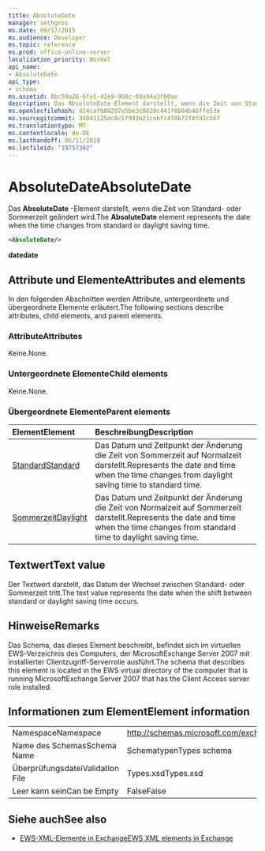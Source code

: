 ```yaml
---
title: AbsoluteDate
manager: sethgros
ms.date: 09/17/2015
ms.audience: Developer
ms.topic: reference
ms.prod: office-online-server
localization_priority: Normal
api_name:
- AbsoluteDate
api_type:
- schema
ms.assetid: 8bc59a26-6fe1-42e9-968c-69a94a3fb0ae
description: Das AbsoluteDate-Element darstellt, wenn die Zeit von Standard- oder Sommerzeit geändert wird.
ms.openlocfilehash: d14cafb08297e5be3c8620c441f8b84b46ffe53e
ms.sourcegitcommit: 34041125dc8c5f993b21cebfc4f8b72f0fd2cb6f
ms.translationtype: MT
ms.contentlocale: de-DE
ms.lasthandoff: 06/11/2018
ms.locfileid: "19757302"
---
```

# <a name="absolutedate"></a><span data-ttu-id="51cdf-103">AbsoluteDate</span><span class="sxs-lookup"><span data-stu-id="51cdf-103">AbsoluteDate</span></span>

<span data-ttu-id="51cdf-104">Das **AbsoluteDate** -Element darstellt, wenn die Zeit von Standard- oder Sommerzeit geändert wird.</span><span class="sxs-lookup"><span data-stu-id="51cdf-104">The **AbsoluteDate** element represents the date when the time changes from standard or daylight saving time.</span></span> 
  
```xml
<AbsoluteDate/>
```

<span data-ttu-id="51cdf-105">**date**</span><span class="sxs-lookup"><span data-stu-id="51cdf-105">**date**</span></span>

## <a name="attributes-and-elements"></a><span data-ttu-id="51cdf-106">Attribute und Elemente</span><span class="sxs-lookup"><span data-stu-id="51cdf-106">Attributes and elements</span></span>

<span data-ttu-id="51cdf-107">In den folgenden Abschnitten werden Attribute, untergeordnete und übergeordnete Elemente erläutert.</span><span class="sxs-lookup"><span data-stu-id="51cdf-107">The following sections describe attributes, child elements, and parent elements.</span></span>
  
### <a name="attributes"></a><span data-ttu-id="51cdf-108">Attribute</span><span class="sxs-lookup"><span data-stu-id="51cdf-108">Attributes</span></span>

<span data-ttu-id="51cdf-109">Keine.</span><span class="sxs-lookup"><span data-stu-id="51cdf-109">None.</span></span>
  
### <a name="child-elements"></a><span data-ttu-id="51cdf-110">Untergeordnete Elemente</span><span class="sxs-lookup"><span data-stu-id="51cdf-110">Child elements</span></span>

<span data-ttu-id="51cdf-111">Keine.</span><span class="sxs-lookup"><span data-stu-id="51cdf-111">None.</span></span>
  
### <a name="parent-elements"></a><span data-ttu-id="51cdf-112">Übergeordnete Elemente</span><span class="sxs-lookup"><span data-stu-id="51cdf-112">Parent elements</span></span>

|<span data-ttu-id="51cdf-113">**Element**</span><span class="sxs-lookup"><span data-stu-id="51cdf-113">**Element**</span></span>|<span data-ttu-id="51cdf-114">**Beschreibung**</span><span class="sxs-lookup"><span data-stu-id="51cdf-114">**Description**</span></span>|
|:-----|:-----|
|[<span data-ttu-id="51cdf-115">Standard</span><span class="sxs-lookup"><span data-stu-id="51cdf-115">Standard</span></span>](standard.md) <br/> |<span data-ttu-id="51cdf-116">Das Datum und Zeitpunkt der Änderung die Zeit von Sommerzeit auf Normalzeit darstellt.</span><span class="sxs-lookup"><span data-stu-id="51cdf-116">Represents the date and time when the time changes from daylight saving time to standard time.</span></span>  <br/> |
|[<span data-ttu-id="51cdf-117">Sommerzeit</span><span class="sxs-lookup"><span data-stu-id="51cdf-117">Daylight</span></span>](daylight.md) <br/> |<span data-ttu-id="51cdf-118">Das Datum und Zeitpunkt der Änderung die Zeit von Normalzeit auf Sommerzeit darstellt.</span><span class="sxs-lookup"><span data-stu-id="51cdf-118">Represents the date and time when the time changes from standard time to daylight saving time.</span></span>  <br/> |
   
## <a name="text-value"></a><span data-ttu-id="51cdf-119">Textwert</span><span class="sxs-lookup"><span data-stu-id="51cdf-119">Text value</span></span>

<span data-ttu-id="51cdf-120">Der Textwert darstellt, das Datum der Wechsel zwischen Standard- oder Sommerzeit tritt.</span><span class="sxs-lookup"><span data-stu-id="51cdf-120">The text value represents the date when the shift between standard or daylight saving time occurs.</span></span>
  
## <a name="remarks"></a><span data-ttu-id="51cdf-121">Hinweise</span><span class="sxs-lookup"><span data-stu-id="51cdf-121">Remarks</span></span>

<span data-ttu-id="51cdf-122">Das Schema, das dieses Element beschreibt, befindet sich im virtuellen EWS-Verzeichnis des Computers, der MicrosoftExchange Server 2007 mit installierter Clientzugriff-Serverrolle ausführt.</span><span class="sxs-lookup"><span data-stu-id="51cdf-122">The schema that describes this element is located in the EWS virtual directory of the computer that is running MicrosoftExchange Server 2007 that has the Client Access server role installed.</span></span>
  
## <a name="element-information"></a><span data-ttu-id="51cdf-123">Informationen zum Element</span><span class="sxs-lookup"><span data-stu-id="51cdf-123">Element information</span></span>

|||
|:-----|:-----|
|<span data-ttu-id="51cdf-124">Namespace</span><span class="sxs-lookup"><span data-stu-id="51cdf-124">Namespace</span></span>  <br/> |http://schemas.microsoft.com/exchange/services/2006/types  <br/> |
|<span data-ttu-id="51cdf-125">Name des Schemas</span><span class="sxs-lookup"><span data-stu-id="51cdf-125">Schema Name</span></span>  <br/> |<span data-ttu-id="51cdf-126">Schematypen</span><span class="sxs-lookup"><span data-stu-id="51cdf-126">Types schema</span></span>  <br/> |
|<span data-ttu-id="51cdf-127">Überprüfungsdatei</span><span class="sxs-lookup"><span data-stu-id="51cdf-127">Validation File</span></span>  <br/> |<span data-ttu-id="51cdf-128">Types.xsd</span><span class="sxs-lookup"><span data-stu-id="51cdf-128">Types.xsd</span></span>  <br/> |
|<span data-ttu-id="51cdf-129">Leer kann sein</span><span class="sxs-lookup"><span data-stu-id="51cdf-129">Can be Empty</span></span>  <br/> |<span data-ttu-id="51cdf-130">False</span><span class="sxs-lookup"><span data-stu-id="51cdf-130">False</span></span>  <br/> |
   
## <a name="see-also"></a><span data-ttu-id="51cdf-131">Siehe auch</span><span class="sxs-lookup"><span data-stu-id="51cdf-131">See also</span></span>

- [<span data-ttu-id="51cdf-132">EWS-XML-Elemente in Exchange</span><span class="sxs-lookup"><span data-stu-id="51cdf-132">EWS XML elements in Exchange</span></span>](ews-xml-elements-in-exchange.md)





